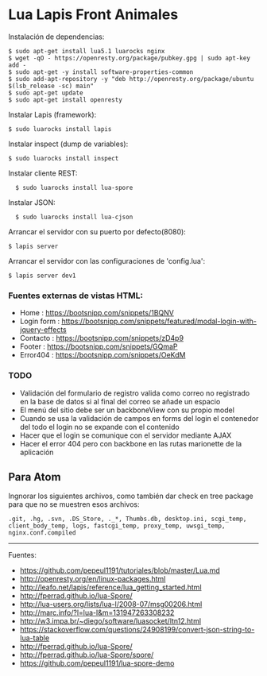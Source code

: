 # Lua Lapis Front Animales

Instalación de dependencias:

    $ sudo apt-get install lua5.1 luarocks nginx
    $ wget -qO - https://openresty.org/package/pubkey.gpg | sudo apt-key add -
    $ sudo apt-get -y install software-properties-common
    $ sudo add-apt-repository -y "deb http://openresty.org/package/ubuntu $(lsb_release -sc) main"
    $ sudo apt-get update
    $ sudo apt-get install openresty

Instalar Lapis (framework):

    $ sudo luarocks install lapis

Instalar inspect (dump de variables):

    $ sudo luarocks install inspect

Instalar cliente REST:

      $ sudo luarocks install lua-spore

Instalar JSON:

      $ sudo luarocks install lua-cjson

Arrancar el servidor con su puerto por defecto(8080):

    $ lapis server

Arrancar el servidor con las configuraciones de 'config.lua':

    $ lapis server dev1

### Fuentes externas de vistas HTML:

+ Home : https://bootsnipp.com/snippets/1BQNV
+ Login form : https://bootsnipp.com/snippets/featured/modal-login-with-jquery-effects
+ Contacto : https://bootsnipp.com/snippets/zD4p9
+ Footer : https://bootsnipp.com/snippets/GQmaP
+ Error404 : https://bootsnipp.com/snippets/OeKdM

### TODO

+ Validación del formulario de registro valida como correo no registrado en la base de datos si al final del correo se añade un espacio
+ El menú del sitio debe ser un backboneView con su propio model
+ Cuando se usa la validación de campos en forms del login el contenedor del todo el login no se expande con el contenido
+ Hacer que el login se comunique con el servidor mediante AJAX
+ Hacer el error 404 pero con backbone en las rutas marionette de la aplicación

## Para Atom

Ingnorar los siguientes archivos, como también dar check en tree package para que no se muestren esos archivos:

    .git, .hg, .svn, .DS_Store, ._*, Thumbs.db, desktop.ini, scgi_temp, client_body_temp, logs, fastcgi_temp, proxy_temp, uwsgi_temp, nginx.conf.compiled

---

Fuentes:

+ https://github.com/pepeul1191/tutoriales/blob/master/Lua.md
+ http://openresty.org/en/linux-packages.html
+ http://leafo.net/lapis/reference/lua_getting_started.html
+ http://fperrad.github.io/lua-Spore/
+ http://lua-users.org/lists/lua-l/2008-07/msg00206.html
+ http://marc.info/?l=lua-l&m=131947263308232
+ http://w3.impa.br/~diego/software/luasocket/ltn12.html
+ https://stackoverflow.com/questions/24908199/convert-json-string-to-lua-table
+ http://fperrad.github.io/lua-Spore/
+ http://fperrad.github.io/lua-Spore/spore/
+ https://github.com/pepeul1191/lua-spore-demo
